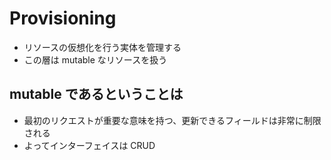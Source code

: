 # Provisioning

- リソースの仮想化を行う実体を管理する
- この層は mutable なリソースを扱う

## mutable であるということは

- 最初のリクエストが重要な意味を持つ、更新できるフィールドは非常に制限される
- よってインターフェイスは CRUD
